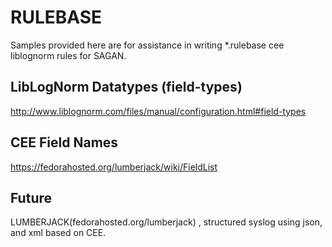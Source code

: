 RULEBASE
========================
Samples provided here are for assistance in writing *.rulebase cee liblognorm rules for SAGAN.

## LibLogNorm Datatypes (field-types)

http://www.liblognorm.com/files/manual/configuration.html#field-types

## CEE Field Names
https://fedorahosted.org/lumberjack/wiki/FieldList

## Future 
LUMBERJACK(fedorahosted.org/lumberjack) , structured syslog using json, and xml based on CEE.
